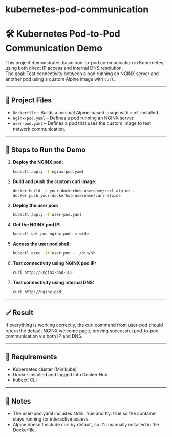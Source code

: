 # kubernetes-pod-communication

# 🛠 Kubernetes Pod-to-Pod Communication Demo

This project demonstrates basic pod-to-pod communication in Kubernetes, using both direct IP access and internal DNS resolution.  
The goal: Test connectivity between a pod running an NGINX server and another pod using a custom Alpine image with `curl`.

---

## 📁 Project Files

- `Dockerfile` – Builds a minimal Alpine-based image with `curl` installed.
- `nginx-pod.yaml` – Defines a pod running an NGINX server.
- `user-pod.yaml` – Defines a pod that uses the custom image to test network communication.

---

## 🧪 Steps to Run the Demo

1. **Deploy the NGINX pod:**
   ```bash
   kubectl apply -f nginx-pod.yaml

2. **Build and push the custom curl image:**
   ```bash
   docker build -t your-dockerhub-username/curl-alpine .
   docker push your-dockerhub-username/curl-alpine

3. **Deploy the user pod:**
   ```bash
   kubectl apply -f user-pod.yaml

4. **Get the NGINX pod IP:**
   ```bash
   kubectl get pod nginx-pod -o wide

5. **Access the user pod shell:**
   ```bash
   kubectl exec -it user-pod -- /bin/sh

6. **Test connectivity using NGINX pod IP:**
   ```bash
   curl http://<nginx-pod-IP>

7. **Test connectivity using internal DNS:**
   ```bash
   curl http://nginx-pod

---

## ✅ Result

If everything is working correctly, the curl command from user-pod should return the default NGINX welcome page, proving successful pod-to-pod communication via both IP and DNS.

---


## 🔧 Requirements

- Kubernetes cluster (Minikube)
- Docker installed and logged into Docker Hub
- kubectl CLI

---

## 📌 Notes

- The user-pod.yaml includes stdin: true and tty: true so the container stays running for interactive access.
- Alpine doesn't include curl by default, so it's manually installed in the Dockerfile.

